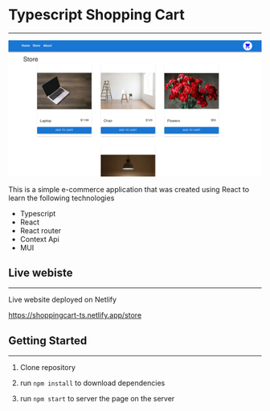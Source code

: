 # Typescript Shopping Cart

---

![preview](./public/ts-shoppingcart.png)

This is a simple e-commerce application that was created using React to learn the following technologies

- Typescript
- React
- React router
- Context Api
- MUI

## Live webiste

---

Live website deployed on Netlify

https://shoppingcart-ts.netlify.app/store

## Getting Started

---

1. Clone repository

2. run `npm install` to download dependencies

3. run `npm start` to server the page on the server
